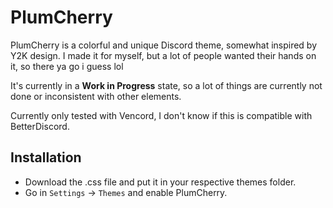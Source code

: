 # **PlumCherry**
PlumCherry is a colorful and unique Discord theme, somewhat inspired by Y2K design. I made it for myself, but a lot of people wanted their hands on it, so there ya go i guess lol

It's currently in a **Work in Progress** state, so a lot of things are currently not done or inconsistent with other elements.

Currently only tested with Vencord, I don't know if this is compatible with BetterDiscord.

## Installation
- Download the .css file and put it in your respective themes folder.
- Go in `Settings` -> `Themes` and enable PlumCherry.
